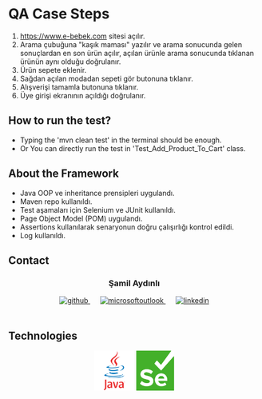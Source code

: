 # QA Case Steps
1) https://www.e-bebek.com sitesi açılır.
2) Arama çubuğuna "kaşık maması" yazılır ve arama sonucunda gelen sonuçlardan en son ürün açılır, açılan ürünle arama sonucunda tıklanan ürünün aynı olduğu doğrulanır.
3) Ürün sepete eklenir.
4) Sağdan açılan modadan sepeti gör butonuna tıklanır.
5) Alışverişi tamamla butonuna tıklanır.
6) Üye girişi ekranının açıldığı doğrulanır.

## How to run the test?
- Typing the 'mvn clean test' in the terminal should be enough.
- Or You can directly run the test in 'Test_Add_Product_To_Cart' class.

## About the Framework
- Java OOP ve inheritance prensipleri uygulandı.
- Maven repo kullanıldı.
- Test aşamaları için Selenium ve JUnit kullanıldı.
- Page Object Model (POM) uygulandı.
- Assertions kullanılarak senaryonun doğru çalışırlığı kontrol edildi.
- Log kullanıldı.

## Contact
<div align="center">

### Şamil Aydınlı

<a href="https://github.com/samilaydinli" target="_blank">
<img  src=https://img.shields.io/badge/github-%2324292e.svg?&style=for-the-badge&logo=github&logoColor=white alt=github style="margin-bottom: 20px;" />
</a>
<a href = "mailto:samilaydinli37@gmail.com?subject = Feedback&body = Message">
<img src=https://img.shields.io/badge/send-email-email?&style=for-the-badge&logo=microsoftoutlook&color=CD5C5C alt=microsoftoutlook style="margin-bottom: 20px; margin-left:20px" />
</a>
<a href="https://linkedin.com/in/samilaydinli" target="_blank">
<img src=https://img.shields.io/badge/linkedin-%231E77B5.svg?&style=for-the-badge&logo=linkedin&logoColor=white alt=linkedin style="margin-bottom: 20px; margin-left:20px" />
</a>     
</div>


## Technologies
<div align="center">

<a href="https://www.java.com/" target="_blank"><img src="images\java.svg" alt="Java" height="80" /></a>
<a href="https://www.selenium.dev" target="_blank"><img src="images\selenium.png" alt="Java" height="80" /></a>
</div>
